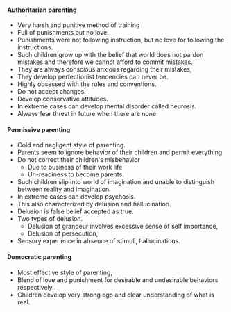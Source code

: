 #### Authoritarian parenting
- Very harsh and punitive method of training
- Full of punishments but no love.
- Punishments were not following instruction, but no love for following the instructions. 
- Such children grow up with the belief that world does not pardon mistakes and therefore we cannot afford to commit mistakes. 
- They are always conscious anxious regarding their mistakes, 
- They develop perfectionist tendencies can never be.
- Highly obsessed with the rules and conventions.
- Do not accept changes.
- Develop conservative attitudes.
- In extreme cases can develop mental disorder called neurosis.
- Always fear threat in future when there are none 

#### Permissive parenting
- Cold and negligent style of parenting. 
- Parents seem to ignore behavior of their children and permit everything 
- Do not correct their children's misbehavior 
	- Due to business of their work life
	- Un-readiness to become parents. 
- Such children slip into world of imagination and unable to distinguish between reality and imagination.
- In extreme cases can develop psychosis. 
- This also characterized by delusion and hallucination. 
- Delusion is false belief accepted as true. 
- Two types of delusion. 
	- Delusion of grandeur involves excessive sense of self importance, 
	- Delusion of persecution,
- Sensory experience in absence of stimuli, hallucinations.

#### Democratic parenting
- Most effective style of parenting, 
- Blend of love and punishment for desirable and undesirable behaviors respectively.
- Children develop very strong ego and clear understanding of what is real.